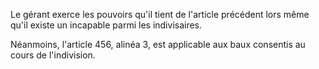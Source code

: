 Le gérant exerce les pouvoirs qu'il tient de l'article précédent lors même qu'il existe un incapable parmi les indivisaires.

Néanmoins, l'article 456, alinéa 3, est applicable aux baux consentis au cours de l'indivision.
